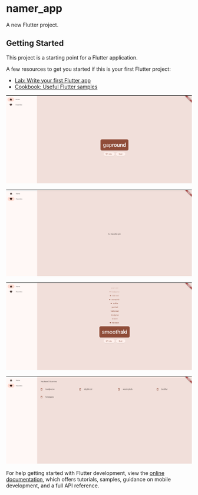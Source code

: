 # namer_app

A new Flutter project.

## Getting Started

This project is a starting point for a Flutter application.

A few resources to get you started if this is your first Flutter project:

- [Lab: Write your first Flutter app](https://docs.flutter.dev/get-started/codelab)
- [Cookbook: Useful Flutter samples](https://docs.flutter.dev/cookbook)

![Screenshot namer_app](images/hasil1.png)

![Screenshot namer_app](images/hasil2.png)

![Screenshot namer_app](images/hasil3.png)

![Screenshot namer_app](images/hasil4.png)

For help getting started with Flutter development, view the
[online documentation](https://docs.flutter.dev/), which offers tutorials,
samples, guidance on mobile development, and a full API reference.
